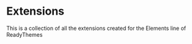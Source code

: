 # Extensions
This is a collection of all the extensions created for the Elements line of ReadyThemes
